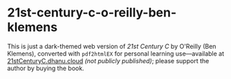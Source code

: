 # 21st-century-c-o-reilly-ben-klemens
This is just a dark-themed web version of *21st Century C* by O'Reilly (Ben Klemens), converted with `pdf2htmlEX` for personal learning use—available at [21stCenturyC.dhanu.cloud](https://21stCenturyC.dhanu.cloud) *(not publicly published)*; please support the author by buying the book.
